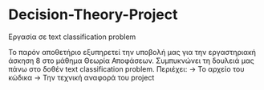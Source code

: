 # Decision-Theory-Project
Εργασία σε text classification problem

Το παρόν αποθετήριο εξυπηρετεί την υποβολή μας για την εργαστηριακή άσκηση 8 στο μάθημα Θεωρία Αποφάσεων.
Συμπυκνώνει τη δουλειά μας πάνω στο δοθέν text classification problem.
Περιέχει:
-> Το αρχείο του κώδικα 
-> Την τεχνική αναφορά του project
